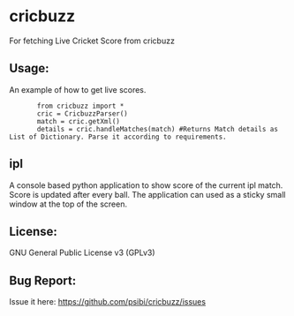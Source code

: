 cricbuzz
========

For fetching Live Cricket Score from cricbuzz

Usage:
------

An example of how to get live scores.

    	   from cricbuzz import *    	   
    	   cric = CricbuzzParser()
    	   match = cric.getXml()
    	   details = cric.handleMatches(match) #Returns Match details as List of Dictionary. Parse it according to requirements.
    
ipl 
----
A console based python application to show score of the current ipl match. Score is updated after every ball. The application can used as a sticky small window at the top of the screen.

License:
--------
GNU General Public License v3 (GPLv3)

Bug Report:
-----------
Issue it here: https://github.com/psibi/cricbuzz/issues

